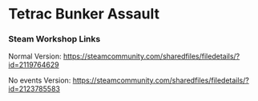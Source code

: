# Tetrac Bunker Assault

### Steam Workshop Links
Normal Version: https://steamcommunity.com/sharedfiles/filedetails/?id=2119764629

No events Version: https://steamcommunity.com/sharedfiles/filedetails/?id=2123785583
